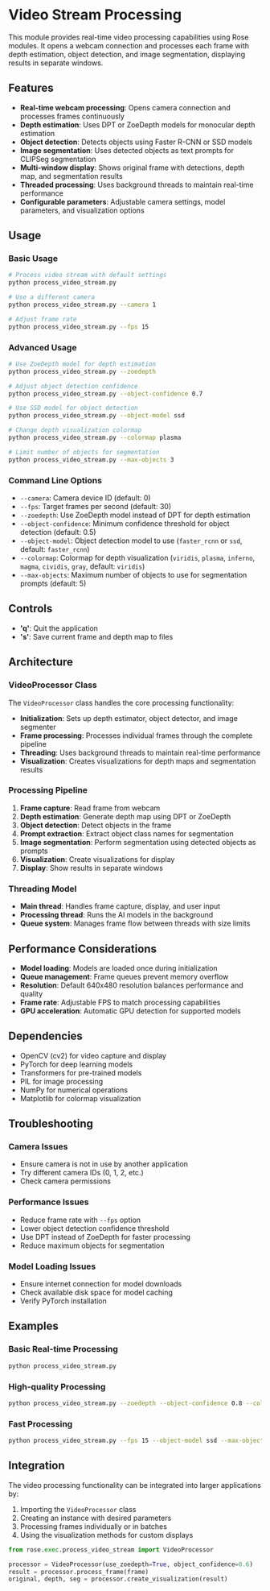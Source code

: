 # Video Stream Processing

This module provides real-time video processing capabilities using Rose modules. It opens a webcam connection and processes each frame with depth estimation, object detection, and image segmentation, displaying results in separate windows.

## Features

- **Real-time webcam processing**: Opens camera connection and processes frames continuously
- **Depth estimation**: Uses DPT or ZoeDepth models for monocular depth estimation
- **Object detection**: Detects objects using Faster R-CNN or SSD models
- **Image segmentation**: Uses detected objects as text prompts for CLIPSeg segmentation
- **Multi-window display**: Shows original frame with detections, depth map, and segmentation results
- **Threaded processing**: Uses background threads to maintain real-time performance
- **Configurable parameters**: Adjustable camera settings, model parameters, and visualization options

## Usage

### Basic Usage

```bash
# Process video stream with default settings
python process_video_stream.py

# Use a different camera
python process_video_stream.py --camera 1

# Adjust frame rate
python process_video_stream.py --fps 15
```

### Advanced Usage

```bash
# Use ZoeDepth model for depth estimation
python process_video_stream.py --zoedepth

# Adjust object detection confidence
python process_video_stream.py --object-confidence 0.7

# Use SSD model for object detection
python process_video_stream.py --object-model ssd

# Change depth visualization colormap
python process_video_stream.py --colormap plasma

# Limit number of objects for segmentation
python process_video_stream.py --max-objects 3
```

### Command Line Options

- `--camera`: Camera device ID (default: 0)
- `--fps`: Target frames per second (default: 30)
- `--zoedepth`: Use ZoeDepth model instead of DPT for depth estimation
- `--object-confidence`: Minimum confidence threshold for object detection (default: 0.5)
- `--object-model`: Object detection model to use (`faster_rcnn` or `ssd`, default: `faster_rcnn`)
- `--colormap`: Colormap for depth visualization (`viridis`, `plasma`, `inferno`, `magma`, `cividis`, `gray`, default: `viridis`)
- `--max-objects`: Maximum number of objects to use for segmentation prompts (default: 5)

## Controls

- **'q'**: Quit the application
- **'s'**: Save current frame and depth map to files

## Architecture

### VideoProcessor Class

The `VideoProcessor` class handles the core processing functionality:

- **Initialization**: Sets up depth estimator, object detector, and image segmenter
- **Frame processing**: Processes individual frames through the complete pipeline
- **Threading**: Uses background threads to maintain real-time performance
- **Visualization**: Creates visualizations for depth maps and segmentation results

### Processing Pipeline

1. **Frame capture**: Read frame from webcam
2. **Depth estimation**: Generate depth map using DPT or ZoeDepth
3. **Object detection**: Detect objects in the frame
4. **Prompt extraction**: Extract object class names for segmentation
5. **Image segmentation**: Perform segmentation using detected objects as prompts
6. **Visualization**: Create visualizations for display
7. **Display**: Show results in separate windows

### Threading Model

- **Main thread**: Handles frame capture, display, and user input
- **Processing thread**: Runs the AI models in the background
- **Queue system**: Manages frame flow between threads with size limits

## Performance Considerations

- **Model loading**: Models are loaded once during initialization
- **Queue management**: Frame queues prevent memory overflow
- **Resolution**: Default 640x480 resolution balances performance and quality
- **Frame rate**: Adjustable FPS to match processing capabilities
- **GPU acceleration**: Automatic GPU detection for supported models

## Dependencies

- OpenCV (cv2) for video capture and display
- PyTorch for deep learning models
- Transformers for pre-trained models
- PIL for image processing
- NumPy for numerical operations
- Matplotlib for colormap visualization

## Troubleshooting

### Camera Issues
- Ensure camera is not in use by another application
- Try different camera IDs (0, 1, 2, etc.)
- Check camera permissions

### Performance Issues
- Reduce frame rate with `--fps` option
- Lower object detection confidence threshold
- Use DPT instead of ZoeDepth for faster processing
- Reduce maximum objects for segmentation

### Model Loading Issues
- Ensure internet connection for model downloads
- Check available disk space for model caching
- Verify PyTorch installation

## Examples

### Basic Real-time Processing
```bash
python process_video_stream.py
```

### High-quality Processing
```bash
python process_video_stream.py --zoedepth --object-confidence 0.8 --colormap inferno
```

### Fast Processing
```bash
python process_video_stream.py --fps 15 --object-model ssd --max-objects 2
```

## Integration

The video processing functionality can be integrated into larger applications by:

1. Importing the `VideoProcessor` class
2. Creating an instance with desired parameters
3. Processing frames individually or in batches
4. Using the visualization methods for custom displays

```python
from rose.exec.process_video_stream import VideoProcessor

processor = VideoProcessor(use_zoedepth=True, object_confidence=0.6)
result = processor.process_frame(frame)
original, depth, seg = processor.create_visualization(result)
```